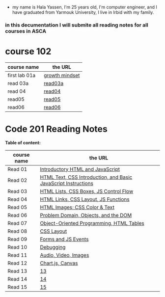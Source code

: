 
* my name is Hala Yassen, I'm 25 years old, I'm computer engineer, and I have graduated from Yarmouk University, I live in Irbid with my family.

### in this decumentation I will submite all reading notes for all courses in ASCA 

# course 102

course name | the URL
------------ | -------------
first lab 01a | [growth mindset](102/lab102.md) 
read 03a | [read03a](102/Read03a.md)
read 04 | [read04](102/read04.md)
read05 |[read05](102/read05.md)
read06|[read06](102/read06.md)

# Code 201 Reading Notes

**Table of content:**

course name | the URL
------------ | -------------
Read 01|[Introductory HTML and JavaScript](201/read01.md)
Read 02|[HTML Text, CSS Introduction, and Basic JavaScript Instructions](201/read02.md)
Read 03|[HTML Lists, CSS Boxes, JS Control Flow](201/read03.md)
Read 04|[HTML Links, CSS Layout, JS Functions](201/read04.md)
Read 05|[HTML Images; CSS Color & Text](201/read05.md)
Read 06|[Problem Domain, Objects, and the DOM](201/read06.md)
Read 07|[Object-Oriented Programming, HTML Tables](201/read07.md)
Read 08|[ CSS Layout](201/read08.md)
Read 09|[Forms and JS Events](201/read09.md)
Read 10|[Debugging](201/read10.md)
Read 11|[Audio, Video, Images](201/read11.md)
Read 12|[Chart.js, Canvas](201/read12.md)
Read 13|[13](201/read13.md)
Read 14|[14](201/read14.md)
Read 15|[15](201/read15.md)


